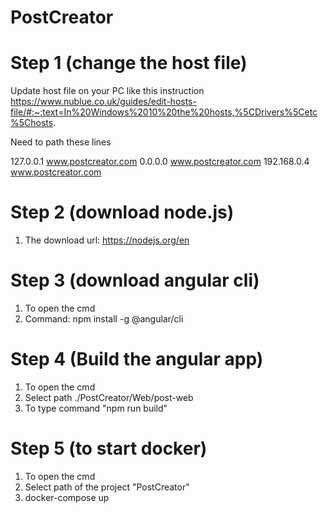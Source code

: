# PostCreator
# Step 1 (change the host file)

Update host file on your PC like this instruction https://www.nublue.co.uk/guides/edit-hosts-file/#:~:text=In%20Windows%2010%20the%20hosts,%5CDrivers%5Cetc%5Chosts.

Need to path these lines

127.0.0.1 www.postcreator.com
0.0.0.0 www.postcreator.com
192.168.0.4 www.postcreator.com
# Step 2 (download node.js)
1. The download url: https://nodejs.org/en
# Step 3 (download angular cli)
1. To open the cmd
2. Command: npm install -g @angular/cli
# Step 4 (Build the angular app)
1. To open the cmd
2. Select path ./PostCreator/Web/post-web
3. To type command "npm run build"
# Step 5 (to start docker)
1. To open the cmd
2. Select path of the project "PostCreator"
3. docker-compose up
